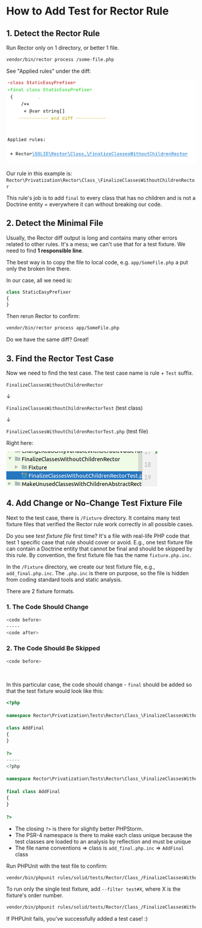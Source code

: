 # How to Add Test for Rector Rule

## 1. Detect the Rector Rule

Run Rector only on 1 directory, or better 1 file.

```bash
vendor/bin/rector process /some-file.php
```

See "Applied rules" under the diff:

![Applied Rules](/docs/images/docs_applied_rules.png)

Our rule in this example is: `Rector\Privatization\Rector\Class_\FinalizeClassesWithoutChildrenRector`

This rule's job is to add `final` to every class that has no children and is not a Doctrine entity = everywhere it can without breaking our code.

## 2. Detect the Minimal File

Usually, the Rector diff output is long and contains many other errors related to other rules. It's a mess; we can't use that for a test fixture. We need to find **1 responsible line**.

The best way is to copy the file to local code, e.g. `app/SomeFile.php` a put only the broken line there.

In our case, all we need is:

```php
class StaticEasyPrefixer
{
}
```

Then rerun Rector to confirm:

```bash
vendor/bin/rector process app/SomeFile.php
```

Do we have the same diff? Great!

## 3. Find the Rector Test Case

Now we need to find the test case. The test case name is rule + `Test` suffix.

`FinalizeClassesWithoutChildrenRector`

↓

`FinalizeClassesWithoutChildrenRectorTest` (test class)

↓

`FinalizeClassesWithoutChildrenRectorTest.php` (test file)

Right here:

![Rule Test Case](/docs/images/docs_rule_test_case.png)

## 4. Add Change or No-Change Test Fixture File

Next to the test case, there is `/Fixture` directory. It contains many test fixture files that verified the Rector rule work correctly in all possible cases.

Do you see *test fixture file* first time? It's a file with real-life PHP code that test 1 specific case that rule should cover or avoid. E.g., one test fixture file can contain a Doctrine entity that cannot be final and should be skipped by this rule. By convention, the first fixture file has the name `fixture.php.inc`.

In the `/Fixture` directory, we create our test fixture file, e.g., `add_final.php.inc`. The `.php.inc` is there on purpose, so the file is hidden from coding standard tools and static analysis.

There are 2 fixture formats.

### 1. The Code Should Change

```bash
<code before>
-----
<code after>
```

### 2. The Code Should Be Skipped

```bash
<code before>
```

<br>

In this particular case, the code should change - `final` should be added so that the test fixture would look like this:

```php
<?php

namespace Rector\Privatization\Tests\Rector\Class_\FinalizeClassesWithoutChildrenRector\Fixture;

class AddFinal
{
}

?>
-----
<?php

namespace Rector\Privatization\Tests\Rector\Class_\FinalizeClassesWithoutChildrenRector\Fixture;

final class AddFinal
{
}

?>
```

- The closing `?>` is there for slightly better PHPStorm.
- The PSR-4 namespace is there to make each class unique because the test classes are loaded to an analysis by reflection and must be unique
- The file name conventions => class is `add_final.php.inc` => `AddFinal` class

Run PHPUnit with the test file to confirm:

```bash
vendor/bin/phpunit rules/solid/tests/Rector/Class_/FinalizeClassesWithoutChildrenRector/FinalizeClassesWithoutChildrenRectorTest.php
```

To run only the single test fixture, add `--filter test#X`, where X is the fixture's order number.

```bash
vendor/bin/phpunit rules/solid/tests/Rector/Class_/FinalizeClassesWithoutChildrenRector/FinalizeClassesWithoutChildrenRectorTest.php --filter test#4
```

If PHPUnit fails, you've successfully added a test case! :)
